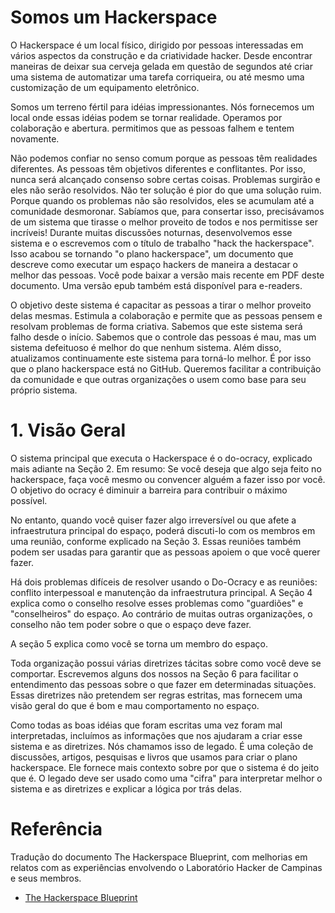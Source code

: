 # Somos um Hackerspace

O Hackerspace é um local físico, dirigido por pessoas interessadas em vários aspectos da construção e da criatividade hacker. Desde encontrar maneiras de deixar sua cerveja gelada em questão de segundos até criar uma sistema de automatizar uma tarefa corriqueira, ou até mesmo uma customização de um equipamento eletrônico.

Somos um terreno fértil para idéias impressionantes. Nós fornecemos um local onde essas idéias podem se tornar realidade. Operamos por colaboração e abertura. permitimos que as pessoas falhem e tentem novamente.

Não podemos confiar no senso comum porque as pessoas têm realidades diferentes.
As pessoas têm objetivos diferentes e conflitantes. Por isso, nunca será alcançado consenso sobre certas coisas. Problemas surgirão e eles não serão resolvidos.
Não ter solução é pior do que uma solução ruim. Porque quando os problemas não são resolvidos, eles se acumulam até a comunidade desmoronar.
Sabíamos que, para consertar isso, precisávamos de um sistema que tirasse o melhor proveito de todos e nos permitisse ser incríveis! Durante muitas discussões noturnas, desenvolvemos esse sistema e o escrevemos com o título de trabalho "hack the hackerspace". Isso acabou se tornando "o plano hackerspace", um documento que descreve como executar um espaço hackers de maneira a destacar o melhor das pessoas. Você pode baixar a versão mais recente em PDF deste documento. Uma versão epub também está disponível para e-readers.

O objetivo deste sistema é capacitar as pessoas a tirar o melhor proveito delas mesmas. Estimula a colaboração e permite que as pessoas pensem e resolvam problemas de forma criativa. Sabemos que este sistema será falho desde o início. Sabemos que o controle das pessoas é mau, mas um sistema defeituoso é melhor do que nenhum sistema. Além disso, atualizamos continuamente este sistema para torná-lo melhor. É por isso que o plano hackerspace está no GitHub. Queremos facilitar a contribuição da comunidade e que outras organizações o usem como base para seu próprio sistema.

# 1. Visão Geral
O sistema principal que executa o Hackerspace é o do-ocracy, explicado mais adiante na Seção 2. Em resumo: Se você deseja que algo seja feito no hackerspace, faça você mesmo ou convencer alguém a fazer isso por você. O objetivo do ocracy é diminuir a barreira para contribuir o máximo possível.

No entanto, quando você quiser fazer algo irreversível ou que afete a infraestrutura principal do espaço, poderá discuti-lo com os membros em uma reunião, conforme explicado na Seção 3. Essas reuniões também podem ser usadas para garantir que as pessoas apoiem o que você querer fazer.

Há dois problemas difíceis de resolver usando o Do-Ocracy e as reuniões: conflito interpessoal e manutenção da infraestrutura principal. A Seção 4 explica como o conselho resolve esses problemas como "guardiões" e "conselheiros" do espaço. Ao contrário de muitas outras organizações, o conselho não tem poder sobre o que o espaço deve fazer.

A seção 5 explica como você se torna um membro do espaço.

Toda organização possui várias diretrizes tácitas sobre como você deve se comportar. Escrevemos alguns dos nossos na Seção 6 para facilitar o entendimento das pessoas sobre o que fazer em determinadas situações. Essas diretrizes não pretendem ser regras estritas, mas fornecem uma visão geral do que é bom e mau comportamento no espaço.

Como todas as boas idéias que foram escritas uma vez foram mal interpretadas, incluímos as informações que nos ajudaram a criar esse sistema e as diretrizes. Nós chamamos isso de legado. É uma coleção de discussões, artigos, pesquisas e livros que usamos para criar o plano hackerspace. Ele fornece mais contexto sobre por que o sistema é do jeito que é. O legado deve ser usado como uma "cifra" para interpretar melhor o sistema e as diretrizes e explicar a lógica por trás delas.


# Referência 
Tradução do documento The Hackerspace Blueprint, com melhorias em relatos com as experiências envolvendo o Laboratório Hacker de Campinas e seus membros.
- [The Hackerspace Blueprint](https://hackerspace.design/)
